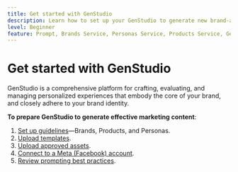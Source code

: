 ```yaml
---
title: Get started with GenStudio
description: Learn how to set up your GenStudio to generate new brand-aligned marketing content.
level: Beginner
feature: Prompt, Brands Service, Personas Service, Products Service, Generative AI, Guidelines
---
```


# Get started with GenStudio

GenStudio is a comprehensive platform for crafting, evaluating, and managing personalized experiences that embody the core of your brand, and closely adhere to your brand identity.

**To prepare GenStudio to generate effective marketing content**:

1. [Set up guidelines](./guidelines/overview.md)—Brands, Products, and Personas.
1. [Upload templates](./content/use-templates.md).
1. [Upload approved assets](./content/manage-assets.md).
1. [Connect to a Meta (Facebook) account](./insights/connect-channel.md).
1. [Review prompting best practices](effective-prompts.md).
